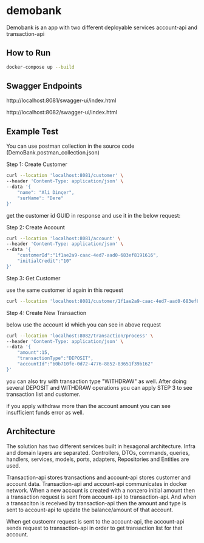 # demobank

Demobank is an app with two different deployable services account-api and transaction-api

## How to Run

```bash
docker-compose up --build   
```

## Swagger Endpoints

http://localhost:8081/swagger-ui/index.html

http://localhost:8082/swagger-ui/index.html


## Example Test

You can use postman collection in the source code (DemoBank.postman_collection.json)

Step 1: Create Customer 

```bash
curl --location 'localhost:8081/customer' \
--header 'Content-Type: application/json' \
--data '{
    "name": "Ali Dinçer",
    "surName": "Dere"
}'
```

get the customer id GUID in response and use it in the below request:

Step 2: Create Account

```bash
curl --location 'localhost:8081/account' \
--header 'Content-Type: application/json' \
--data '{
    "customerId":"1f1ae2a9-caac-4ed7-aad0-683ef8191616",
    "initialCredit":"10"
}'
```

Step 3: Get Customer

use the same customer id again in this request

```bash
curl --location 'localhost:8081/customer/1f1ae2a9-caac-4ed7-aad0-683ef8191616'
```

Step 4: Create New Transaction

below use the account id which you can see in above request

```bash
curl --location 'localhost:8082/transaction/process' \
--header 'Content-Type: application/json' \
--data '{
    "amount":15,
    "transactionType":"DEPOSIT",
    "accountId":"b0b710fe-0d72-4776-8852-83651f39b162"
}'
```

you can also try with transaction type "WITHDRAW" as well.
After doing several DEPOSIT and WITHDRAW operations you can apply STEP 3 to see transaction list and customer.

if you apply withdraw more than the account amount you can see insufficient funds error as well.

## Architecture

The solution has two different services built in hexagonal architecture.
Infra and domain layers are separated. Controllers, DTOs, commands, queries, handlers, services, models, ports, adapters, Repositories and Entities are used.

Transaction-api stores transactions and account-api stores customer and account data.
Transaction-api and account-api communicates in docker network. 
When a new account is created with a nonzero initial amount then a transaction request is sent from account-api to transaction-api. And when a transaciton is received by transaction-api then the amount and type is sent to account-api to update the balance/amount of that account. 

When get custoemr request is sent to the account-api, the account-api sends request to transaction-api in order to get transaction list for that account. 